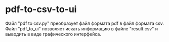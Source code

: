 # pdf-to-csv-to-ui
Файл "pdf to csv.py" преобразует файл формата pdf в файл формата csv.
Файл "pdf_to_ui" позволяет искать информацию в файле  "result.csv" и выводить в виде графического интерфейса.
